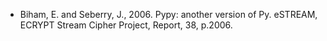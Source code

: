 - Biham, E. and Seberry, J., 2006. Pypy: another version of Py. eSTREAM, ECRYPT Stream Cipher Project, Report, 38, p.2006.
